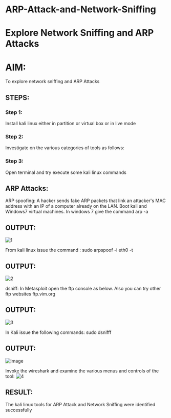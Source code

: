 
# ARP-Attack-and-Network-Sniffing
# Explore Network Sniffing and ARP Attacks

# AIM:

To explore network sniffing and ARP Attacks

## STEPS:

### Step 1:

Install kali linux either in partition or virtual box or in live mode

### Step 2:

Investigate on the various categories of tools as follows:


### Step 3:
Open terminal and try execute some kali linux commands

## ARP Attacks:  
ARP spoofing: A hacker sends fake ARP packets that link an attacker's MAC address with an IP of a computer already on the LAN. 
Boot kali and Windows7 virtual machines.
In windows 7 give the command arp -a
## OUTPUT:
![1](https://github.com/user-attachments/assets/8a331aa3-4e9f-4e06-9dbc-7e47464c2d73)

From kali linux issue the command :
sudo arpspoof -i eth0 -t <target system> <gateway>
## OUTPUT:
![2](https://github.com/user-attachments/assets/40ae5b66-4c09-4747-a8bd-4bff3f997409)

 dsniff:
In Metasploit open the ftp console as below. Also you can try other ftp websites ftp.vim.org
## OUTPUT:
![3](https://github.com/user-attachments/assets/2e768a56-9150-4bfd-b4bd-549468690cc6)

In Kali issue the following commands:
sudo dsnifff
## OUTPUT:
![image](https://github.com/user-attachments/assets/75d88f84-045b-4ee2-a93e-be6e56454ec7)

Invoke the wireshark and examine the various menus  and controls of the tool:
![4](https://github.com/user-attachments/assets/ccfbd412-b2de-4715-9251-fb3420851422)


## RESULT:
The kali linux tools for ARP Attack and Network Sniffing were identified successfully
